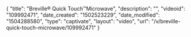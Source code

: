 {
    "title": "Breville&reg; Quick Touch&trade;Microwave",
    "description": "",
    "videoid": "109992471",
    "date_created": "1502523229",
    "date_modified": "1504288580",
    "type": "captivate",
    "layout": "video",
    "url": "\/v\/breville-quick-touch-microwave\/109992471"
}